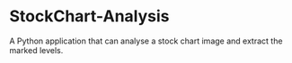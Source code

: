 # StockChart-Analysis
A Python application that can analyse a stock chart image and extract the marked levels.
